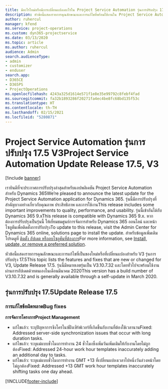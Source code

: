 ```yaml
---
title: มีอะไรใหม่หรือมีการเปลี่ยนแปลงอะไรใน Project Service Automation รุ่นการปรับปรุง 17.5 Hotfix V3
description: หัวข้อนี้แสดงรายการคุณลักษณะและการแก้ไขที่พร้อมใช้งานใน Project Service Automation V3 รุ่นการปรับปรุง 17.5 V3
author: ruhercul
manager: kfend
ms.service: project-operations
ms.custom: dyn365-projectservice
ms.date: 03/13/2020
ms.topic: article
ms.author: ruhercul
audience: Admin
search.audienceType:
- admin
- customizer
- enduser
search.app:
- D365CE
- D365PS
- ProjectOperations
ms.openlocfilehash: 4243a325d1614e571f1e8e35e99792c8febf4fad
ms.sourcegitcommit: fa32b1893286f20271fa4ec4be8fc68bd135f53c
ms.translationtype: HT
ms.contentlocale: th-TH
ms.lasthandoff: 02/15/2021
ms.locfileid: "5280871"
---
```

# <a name="project-service-automation-update-release-175-v3"></a><span data-ttu-id="fd5fb-103">Project Service Automation รุ่นการปรับปรุง 17.5 V3</span><span class="sxs-lookup"><span data-stu-id="fd5fb-103">Project Service Automation Update Release 17.5, V3</span></span>

[!include [banner](../includes/psa-now-project-operations.md)]

<span data-ttu-id="fd5fb-104">เรายินดีที่จะประกาศการปรับปรุงล่าสุดสำหรับแอปพลิเคชัน Project Service Automation สำหรับ Dynamics 365</span><span class="sxs-lookup"><span data-stu-id="fd5fb-104">We’re pleased to announce the latest update for the Project Service Automation application for Dynamics 365.</span></span> <span data-ttu-id="fd5fb-105">รุ่นนี้มีการปรับปรุงที่สำคัญบางอย่างเกี่ยวกับคุณภาพ ประสิทธิภาพ และการใช้งาน</span><span class="sxs-lookup"><span data-stu-id="fd5fb-105">This release includes some important improvements to quality, performance, and usability.</span></span>  <span data-ttu-id="fd5fb-106">รุ่นนี้เข้ากันได้กับ Dynamics 365 9.x</span><span class="sxs-lookup"><span data-stu-id="fd5fb-106">This release is compatible with Dynamics 365 9.x.</span></span> <span data-ttu-id="fd5fb-107">หากต้องการปรับปรุงเป็นรุ่นนี้ ให้เยี่ยมชมศูนย์การจัดการสำหรับ Dynamics 365 ออนไลน์ และหน้าโซลูชันเพื่อติดตั้งการปรับปรุง</span><span class="sxs-lookup"><span data-stu-id="fd5fb-107">To update to this release, visit the Admin Center for Dynamics 365 online, solutions page to install the update.</span></span> <span data-ttu-id="fd5fb-108">สำหรับข้อมูลเพิ่มเติม โปรดดูที่ [ติดตั้ง อัปเดต หรือลบโซลูชันที่ต้องการ](https://docs.microsoft.com/power-platform/admin/install-remove-preferred-solution)</span><span class="sxs-lookup"><span data-stu-id="fd5fb-108">For more information, see [Install, update, or remove a preferred solution](https://docs.microsoft.com/power-platform/admin/install-remove-preferred-solution).</span></span>

<span data-ttu-id="fd5fb-109">หัวข้อนี้แสดงรายการคุณลักษณะและการแก้ไขที่เป็นของใหม่หรือที่เปลี่ยนแปลงสำหรับ V3 รุ่นการปรับปรุง 17.5</span><span class="sxs-lookup"><span data-stu-id="fd5fb-109">This topic lists the features and fixes that are new or changed for V3, Update Release 17.5.</span></span> <span data-ttu-id="fd5fb-110">รุ่นนี้มีหมายเลขรุ่นเป็น V3.10.7.32 และโดยทั่วไปจะพร้อมใช้งานผ่านการอัปเดตด้วยตนเองในเดือนมีนาคม 2020</span><span class="sxs-lookup"><span data-stu-id="fd5fb-110">This version has a build number of V3.10.7.32 and is generally available through a self-update in March 2020.</span></span>


## <a name="update-release-175"></a><span data-ttu-id="fd5fb-111">รุ่นการปรับปรุง 17.5</span><span class="sxs-lookup"><span data-stu-id="fd5fb-111">Update Release 17.5</span></span>

### <a name="bug-fixes"></a><span data-ttu-id="fd5fb-112">การแก้ไขข้อผิดพลาด</span><span class="sxs-lookup"><span data-stu-id="fd5fb-112">Bug fixes</span></span>


<span data-ttu-id="fd5fb-113">**การจัดการโครงการ**</span><span class="sxs-lookup"><span data-stu-id="fd5fb-113">**Project Management**</span></span>

- <span data-ttu-id="fd5fb-114">แก้ไขแล้ว: ระบุปัญหาการซิงโครไนซ์ฝั่งเซิร์ฟเวอร์ที่เกิดขึ้นกับงานที่ต้องใช้เวลานาน</span><span class="sxs-lookup"><span data-stu-id="fd5fb-114">Fixed: Addressed server-side synchronization issues that occur with long duration tasks.</span></span>
- <span data-ttu-id="fd5fb-115">แก้ไขแล้ว: ระบุแม่แบบชั่วโมงการทำงาน 24 ชั่วโมงซึ่งเพิ่มวันเพิ่มเติมให้กับงานโดยไม่ถูกต้อง</span><span class="sxs-lookup"><span data-stu-id="fd5fb-115">Fixed: Addressed 24-hour work hour templates inaccurately adding an additional day to tasks.</span></span>
- <span data-ttu-id="fd5fb-116">แก้ไขแล้ว: ระบุแม่แบบชั่วโมงการทำงาน GMT +13 ที่เปลี่ยนแปลงเวลาไปหนึ่งวันล่วงหน้าโดยไม่ถูกต้อง</span><span class="sxs-lookup"><span data-stu-id="fd5fb-116">Fixed: Addressed +13 GMT work hour templates inaccurately shifting tasks one day ahead.</span></span>



[!INCLUDE[footer-include](../includes/footer-banner.md)]